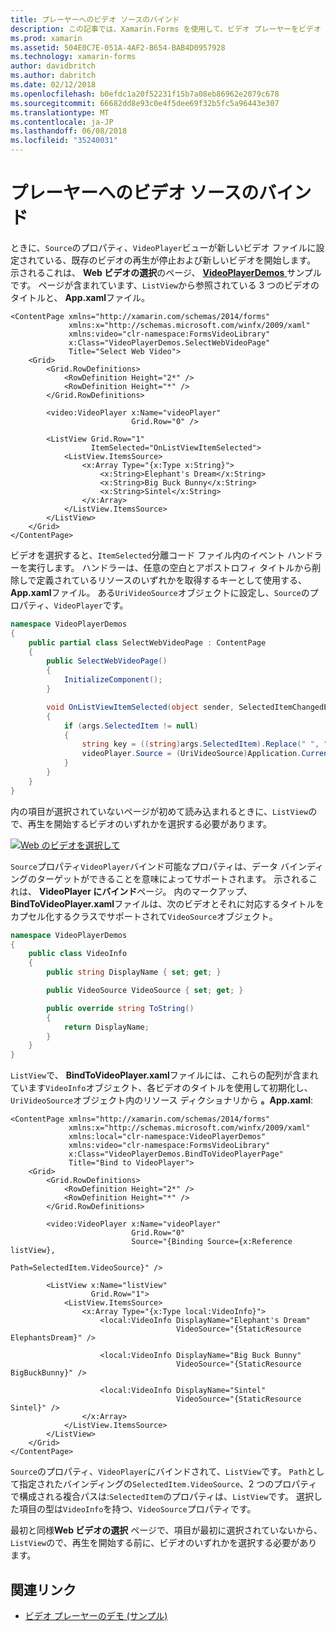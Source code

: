 ```yaml
---
title: プレーヤーへのビデオ ソースのバインド
description: この記事では、Xamarin.Forms を使用して、ビデオ プレーヤーをビデオ ソースをバインドする方法について説明します。
ms.prod: xamarin
ms.assetid: 504E0C7E-051A-4AF2-B654-BAB4D0957928
ms.technology: xamarin-forms
author: davidbritch
ms.author: dabritch
ms.date: 02/12/2018
ms.openlocfilehash: b0efdc1a20f52231f15b7a08eb86962e2079c678
ms.sourcegitcommit: 66682dd8e93c0e4f5dee69f32b5fc5a96443e307
ms.translationtype: MT
ms.contentlocale: ja-JP
ms.lasthandoff: 06/08/2018
ms.locfileid: "35240031"
---
```

# <a name="binding-video-sources-to-the-player"></a>プレーヤーへのビデオ ソースのバインド

ときに、`Source`のプロパティ、`VideoPlayer`ビューが新しいビデオ ファイルに設定されている、既存のビデオの再生が停止および新しいビデオを開始します。 示されるこれは、 **Web ビデオの選択**のページ、 [ **VideoPlayerDemos** ](https://developer.xamarin.com/samples/xamarin-forms/customrenderers/VideoPlayerDemos/)サンプルです。 ページが含まれています、`ListView`から参照されている 3 つのビデオのタイトルと、 **App.xaml**ファイル。

```xaml
<ContentPage xmlns="http://xamarin.com/schemas/2014/forms"
             xmlns:x="http://schemas.microsoft.com/winfx/2009/xaml"
             xmlns:video="clr-namespace:FormsVideoLibrary"
             x:Class="VideoPlayerDemos.SelectWebVideoPage"
             Title="Select Web Video">
    <Grid>
        <Grid.RowDefinitions>
            <RowDefinition Height="2*" />
            <RowDefinition Height="*" />
        </Grid.RowDefinitions>

        <video:VideoPlayer x:Name="videoPlayer"
                           Grid.Row="0" />

        <ListView Grid.Row="1"
                  ItemSelected="OnListViewItemSelected">
            <ListView.ItemsSource>
                <x:Array Type="{x:Type x:String}">
                    <x:String>Elephant's Dream</x:String>
                    <x:String>Big Buck Bunny</x:String>
                    <x:String>Sintel</x:String>
                </x:Array>
            </ListView.ItemsSource>
        </ListView>
    </Grid>
</ContentPage>
```

ビデオを選択すると、`ItemSelected`分離コード ファイル内のイベント ハンドラーを実行します。 ハンドラーは、任意の空白とアポストロフィ タイトルから削除しで定義されているリソースのいずれかを取得するキーとして使用する、 **App.xaml**ファイル。 ある`UriVideoSource`オブジェクトに設定し、`Source`のプロパティ、`VideoPlayer`です。

```csharp
namespace VideoPlayerDemos
{
    public partial class SelectWebVideoPage : ContentPage
    {
        public SelectWebVideoPage()
        {
            InitializeComponent();
        }

        void OnListViewItemSelected(object sender, SelectedItemChangedEventArgs args)
        {
            if (args.SelectedItem != null)
            {
                string key = ((string)args.SelectedItem).Replace(" ", "").Replace("'", "");
                videoPlayer.Source = (UriVideoSource)Application.Current.Resources[key];
            }
        }
    }
}
```

内の項目が選択されていないページが初めて読み込まれるときに、`ListView`ので、再生を開始するビデオのいずれかを選択する必要があります。

[![Web のビデオを選択して](source-bindings-images/selectwebvideo-small.png "Web ビデオを選択して")](source-bindings-images/selectwebvideo-large.png#lightbox "Web ビデオ を選択")

`Source`プロパティ`VideoPlayer`バインド可能なプロパティは、データ バインディングのターゲットができることを意味によってサポートされます。 示されるこれは、 **VideoPlayer にバインド**ページ。 内のマークアップ、 **BindToVideoPlayer.xaml**ファイルは、次のビデオとそれに対応するタイトルをカプセル化するクラスでサポートされて`VideoSource`オブジェクト。

```csharp
namespace VideoPlayerDemos
{
    public class VideoInfo
    {
        public string DisplayName { set; get; }

        public VideoSource VideoSource { set; get; }

        public override string ToString()
        {
            return DisplayName;
        }
    }
}
```

`ListView`で、 **BindToVideoPlayer.xaml**ファイルには、これらの配列が含まれています`VideoInfo`オブジェクト、各ビデオのタイトルを使用して初期化し、`UriVideoSource`オブジェクト内のリソース ディクショナリから **。App.xaml**:

```xaml
<ContentPage xmlns="http://xamarin.com/schemas/2014/forms"
             xmlns:x="http://schemas.microsoft.com/winfx/2009/xaml"
             xmlns:local="clr-namespace:VideoPlayerDemos"
             xmlns:video="clr-namespace:FormsVideoLibrary"
             x:Class="VideoPlayerDemos.BindToVideoPlayerPage"
             Title="Bind to VideoPlayer">
    <Grid>
        <Grid.RowDefinitions>
            <RowDefinition Height="2*" />
            <RowDefinition Height="*" />
        </Grid.RowDefinitions>

        <video:VideoPlayer x:Name="videoPlayer"
                           Grid.Row="0"
                           Source="{Binding Source={x:Reference listView},
                                            Path=SelectedItem.VideoSource}" />

        <ListView x:Name="listView"
                  Grid.Row="1">
            <ListView.ItemsSource>
                <x:Array Type="{x:Type local:VideoInfo}">
                    <local:VideoInfo DisplayName="Elephant's Dream"
                                     VideoSource="{StaticResource ElephantsDream}" />

                    <local:VideoInfo DisplayName="Big Buck Bunny"
                                     VideoSource="{StaticResource BigBuckBunny}" />

                    <local:VideoInfo DisplayName="Sintel"
                                     VideoSource="{StaticResource Sintel}" />
                </x:Array>
            </ListView.ItemsSource>
        </ListView>
    </Grid>
</ContentPage>
```

`Source`のプロパティ、`VideoPlayer`にバインドされて、`ListView`です。 `Path`として指定されたバインディングの`SelectedItem.VideoSource`、2 つのプロパティで構成される複合パスは:`SelectedItem`のプロパティは、`ListView`です。 選択した項目の型は`VideoInfo`を持つ、`VideoSource`プロパティです。

最初と同様**Web ビデオの選択** ページで、項目が最初に選択されていないから、`ListView`ので、再生を開始する前に、ビデオのいずれかを選択する必要があります。


## <a name="related-links"></a>関連リンク

- [ビデオ プレーヤーのデモ (サンプル)](https://developer.xamarin.com/samples/xamarin-forms/customrenderers/VideoPlayerDemos/)
